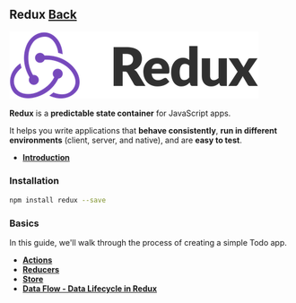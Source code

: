 ## Redux [Back](./../react.md)

![](./logo.png)

**Redux** is a **predictable state container** for JavaScript apps.

It helps you write applications that **behave consistently**, **run in different environments** (client, server, and native), and are **easy to test**.

- [**Introduction**](./introduction/introduction.md)

### Installation

```bash
npm install redux --save
```

### Basics

In this guide, we'll walk through the process of creating a simple Todo app.

- [**Actions**](./action/action.md)
- [**Reducers**](./reducer/reducer.md)
- [**Store**](./store/store.md)
- [**Data Flow - Data Lifecycle in Redux**](./data_flow/data_flow.md)